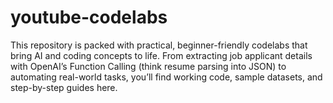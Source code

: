# youtube-codelabs
This repository is packed with practical, beginner-friendly codelabs that bring AI and coding concepts to life. From extracting job applicant details with OpenAI’s Function Calling (think resume parsing into JSON) to automating real-world tasks, you’ll find working code, sample datasets, and step-by-step guides here.
